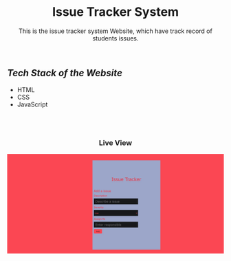 <h1 align="center"> Issue Tracker System </h1>
<p align="center">This is the issue tracker system Website, which have track record of students issues. </p>
<br>
  <h2><em>Tech Stack of the Website</em></h2>
<ul>
  <li>HTML</li>
  <li>CSS</li>
  <li>JavaScript</li>
</ul>
<br>
<br>
<h3 align="center">Live View </h3>
<img align="center" src="https://github.com/tahir-rafique/codeAlpha/blob/main/Task3-Issue%20Tracker%20System/issue.jpg">
<br>
